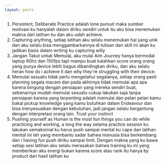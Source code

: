 ```yaml
---
layout: posts
---
```

1. Persistent, Deliberate Practice adalah lone pursuit maka sumber motivasi ku hanyalah dalam diriku sendiri untuk itu aku bisa menemukan makna dari latihan ku dan aku udah achieve. 
2. Capturing anything, setiap latihan aku selalu menemukan hal yang unik dan aku selalu bisa menggambarkannya di tulisan dan skill ini akan ku jadikan basis dalam writing ku capturing willy
3. Jangan Takut untuk Memulai, aku mulai Aim Journey hanya bermodal laptop 60hz dan 150fps tapi mampu buat kalahkan score orang orang yang punya device lebih bagus dibandingkan diriku, dan aku selalu heran how do i achieve it dan why they're struggling with their device. 
4. Memulai sesuatu tidak perlu mengetahui segalanya, setiap orang pasti planning segala macam dan pada akhirnya tidak memulai apa apa karena bingung dengan persiapan yang mereka sendiri buat, sebenarnya mudah memulai sesuatu cukup lakukan saja tanpa persiapan karena yang terpenting adalah memulai dan pelan pelan kamu bakal pickup knowledge yang kamu butuhkan dalam Endeavour dan bisa menyesuaikan dengan kebutuhan, jadi jangan selalu bergantung dengan interpretasi orang lain. Trust your instinct
5. Pushing yourself as Human is the most fun things you can do while practicing and working, a long the way selama practice session ku lakukan semaksimal ku harus push sampai mental ku cape dan latihan mental ini lah yang membantu sadar bahwa manusia bisa berkembang dan i having fun push diriku sampai limit. Dengan makna yang ku bawa setiap sesi latihan aku selalu merasakan bahwa training ku ini yang memberikan aku energi bukan karena score atau rank itu hanya by product dari hasil latihan ku


